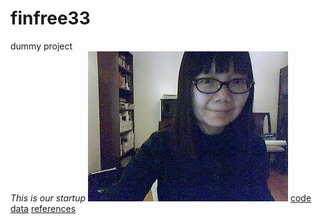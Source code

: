 # finfree33
dummy project \
*This is our startup*
![finfree33logo](IMG000008.jpg)
[code](code)
[data](data)
[references](references)